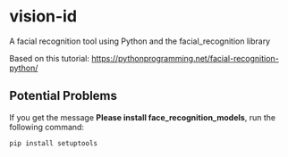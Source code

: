 # vision-id

A facial recognition tool using Python and the facial_recognition library

Based on this tutorial: https://pythonprogramming.net/facial-recognition-python/

## Potential Problems

If you get the message <b>Please install face_recognition_models</b>, run the following command:

```
pip install setuptools
```
